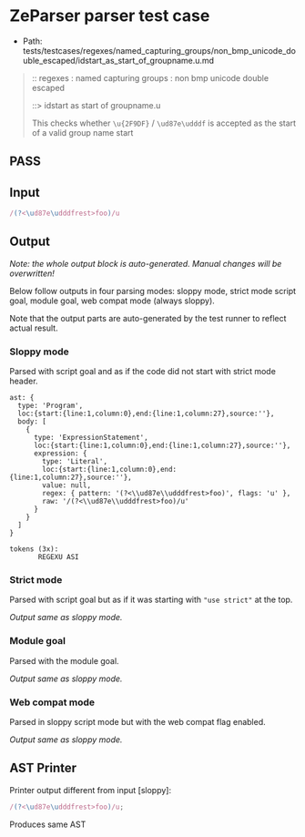 # ZeParser parser test case

- Path: tests/testcases/regexes/named_capturing_groups/non_bmp_unicode_double_escaped/idstart_as_start_of_groupname.u.md

> :: regexes : named capturing groups : non bmp unicode double escaped
>
> ::> idstart as start of groupname.u
>
> This checks whether `\u{2F9DF}` / `\ud87e\udddf` is accepted as the start of a valid group name start

## PASS

## Input

`````js
/(?<\ud87e\udddfrest>foo)/u
`````

## Output

_Note: the whole output block is auto-generated. Manual changes will be overwritten!_

Below follow outputs in four parsing modes: sloppy mode, strict mode script goal, module goal, web compat mode (always sloppy).

Note that the output parts are auto-generated by the test runner to reflect actual result.

### Sloppy mode

Parsed with script goal and as if the code did not start with strict mode header.

`````
ast: {
  type: 'Program',
  loc:{start:{line:1,column:0},end:{line:1,column:27},source:''},
  body: [
    {
      type: 'ExpressionStatement',
      loc:{start:{line:1,column:0},end:{line:1,column:27},source:''},
      expression: {
        type: 'Literal',
        loc:{start:{line:1,column:0},end:{line:1,column:27},source:''},
        value: null,
        regex: { pattern: '(?<\\ud87e\\udddfrest>foo)', flags: 'u' },
        raw: '/(?<\\ud87e\\udddfrest>foo)/u'
      }
    }
  ]
}

tokens (3x):
       REGEXU ASI
`````

### Strict mode

Parsed with script goal but as if it was starting with `"use strict"` at the top.

_Output same as sloppy mode._

### Module goal

Parsed with the module goal.

_Output same as sloppy mode._

### Web compat mode

Parsed in sloppy script mode but with the web compat flag enabled.

_Output same as sloppy mode._

## AST Printer

Printer output different from input [sloppy]:

````js
/(?<\ud87e\udddfrest>foo)/u;
````

Produces same AST
